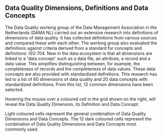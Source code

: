 ## Data Quality Dimensions, Definitions and Data Concepts

The Data Quality working group of the Data Management Association in the Netherlands (DAMA NL) carried out an extensive research into definitions of dimensions of data quality. It has collected definitions from various sources and compared these with each other. The working group also evaluated the definitions against criteria derived from a standard for concepts and definitions: ISO 704. New in the data ecosystem is that all dimensions are linked to a 'data concept' such as a data file, an attribute, a record and a data value. This simplifies distinguishing between, for example, the completeness of records and the completeness of data values. These data concepts are also provided with standardized definitions. This research has led to a list of 60 dimensions of data quality and 20 data concepts with standardized definitions. From this list, 12 common dimensions have been selected.

Hovering the mouse over a coloured cell in the grid shown on the right, will reveal the Data Quality Dimension, its Definition and Data Concept.

Light coloured cells represent the general combination of Data Quality Dimensions and Data Concepts. The 12 dark coloured cells represent the combination of Data Quality Dimensions and Data Concepts most commonly used.
